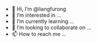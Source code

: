 - 👋 Hi, I’m @liangfurong
- 👀 I’m interested in ...
- 🌱 I’m currently learning ...
- 💞️ I’m looking to collaborate on ...
- 📫 How to reach me ...

<!---
liangfurong/liangfurong is a ✨ special ✨ repository because its `README.md` (this file) appears on your GitHub profile.
You can click the Preview link to take a look at your changes.
--->
